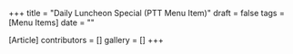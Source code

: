 +++
title = "Daily Luncheon Special (PTT Menu Item)"
draft = false
tags = [Menu Items]
date = ""

[Article]
contributors = []
gallery = []
+++